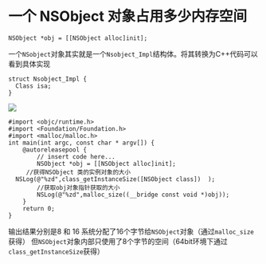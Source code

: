 # 一个 NSObject 对象占用多少内存空间

```
NSObject *obj = [[NSObject alloc]init];
```
一个`NSobject`对象其实就是一个`Nsobject_Impl`结构体。将其转换为C++代码可以看到具体实现

```
struct Nsobject_Impl {
  Class isa;
}
```
![](https://upload-images.jianshu.io/upload_images/1840444-57a1ec3f7278b67b.png?imageMogr2/auto-orient/strip%7CimageView2/2/w/1240)

```
#import <objc/runtime.h>
#import <Foundation/Foundation.h>
#import <malloc/malloc.h>
int main(int argc, const char * argv[]) {
    @autoreleasepool {
        // insert code here...
        NSObject *obj = [[NSObject alloc]init];
     //获得NSObject 类的实例对象的大小
  NSLog(@"%zd",class_getInstanceSize([NSObject class])  );
        //获取obj对象指针获取的大小
        NSLog(@"%zd",malloc_size((__bridge const void *)obj));
    }
    return 0;
}
```
输出结果分别是8 和 16 
系统分配了16个字节给`NSObject`对象（通过`malloc_size`获得）
但`NSObject`对象内部只使用了8个字节的空间（64bit环境下通过`class_getInstanceSize`获得）


